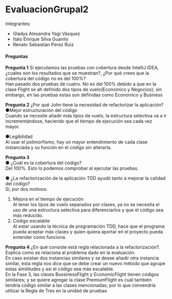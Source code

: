 # EvaluacionGrupal2
Integrantes:  
  - Gladys Alesandra Yagi Vásquez
  - Italo Enrique Silva Guanilo
  - Renato Sebastian Perez Ruiz

#### Preguntas 
**Pregunta 1** Si ejecutamos las pruebas con cobertura desde IntelliJ IDEA, ¿cuales son los
resultados que se muestran?, ¿Por qué crees que la cobertura del código no es del 100%?  
Han pasado dos pruebas de cuatro.
No es del 100% debido a que en la clase Flight se ah definido dos tipos de vuelo(Economico y Negocios); sin embargo, en las pruebas estas son definidas como Economico y 
Business

**Pregunta 2** ¿Por qué John tiene la necesidad de refactorizar la aplicación?  
●Mejor estructuración del código  
Cuando se necesite añadir más tipos de vuelo, la estructura selectiva va a ir incrementándose, haciendo que el tiempo de ejecución sea cada vez mayor.      

●Legibilidad  
Al usar el polimorfismo, hay un mayor entendimiento de cada clase instanciada y su función en el código sin alterarla.


**Pregunta 3**  
● ¿Cuál es la cobertura del código?  
Del 100%. Esto lo podemos comprobar al ejecutar las pruebas.

● ¿La refactorización de la aplicación TDD ayudó tanto a mejorar la calidad del código?  
Si, por dos motivos:
1. Mejora en el tiempo de ejecución  
Al tener los tipos de vuelo separados por clases, ya no se necesita el uso de una estructura selectiva para diferenciarlos y que el código sea más reducido.
2. Código escalable  
Al estar usando la técnica de programación TDD, hace que el programa pueda aceptar más clases y quien quiera aportar en el proyecto pueda entender como funciona.

**Pregunta 4** 
¿En qué consiste está regla relacionada a la refactorización?. Explica como se relaciona al problema dado en la evaluación.  
En caso existan dos instancias similares y se desee añadir otra instancia similar, esta regla nos dice que se debe crear un nuevo método que agrupe estas similitudes y
así el código sea más escalable.  
En la Fase 3, las clases BussinessFlight y EconomicFlight tienen códigos similares; y se quiere agregar la clase PremiumFlight es cuál también tendría código similar a 
las clases mencionadas; por lo que convendría utilizar la Regla de Tres en la unidad de pruebas 


